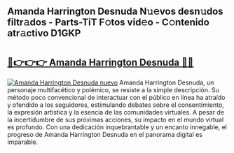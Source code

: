 ## Amanda Harrington Desnuda N𝚞𝚎vos desn𝚞dos filtr𝚊dos - Parts-TiT F𝚘tos vid𝚎o - C𝚘ntenido atr𝚊ctivo D1GKP

# <h2><a href="http://mb80bx.tromn.icu/?c=Amanda+Harrington+Desnuda">🔗👉👉👉 Amanda Harrington Desnuda 🔗🔗</a></h2>

[![Amanda Harrington Desnuda nuevo](https://i.imgur.com/pEAQMta.gif)](http://mb80bx.tromn.icu/?c=Amanda+Harrington+Desnuda)
Amanda Harrington Desnuda, un personaje multifacético y polémico, se resiste a la simple descripción. Su método poco convencional de interactuar con el público en línea ha atraído y ofendido a los seguidores, estimulando debates sobre el consentimiento, la expresión artística y la esencia de las comunidades virtuales. A pesar de la incertidumbre de sus próximas acciones, su impacto en el mundo virtual es profundo. Con una dedicación inquebrantable y un encanto innegable, el progreso de Amanda Harrington Desnuda en el panorama digital es imparable.
